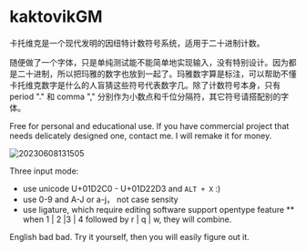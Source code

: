 # kaktovikGM

卡托维克是一个现代发明的因纽特计数符号系统，适用于二十进制计数。

随便做了一个字体，只是单纯测试能不能简单地实现输入，没有特别设计。因为都是二十进制，所以把玛雅的数字也放到一起了。玛雅数字算是标注，可以帮助不懂卡托维克数字是什么的人盲猜这些符号代表数字几。除了计数符号本身，只有 period "." 和  comma "," 分别作为小数点和千位分隔符，其它符号请搭配别的字体。

Free for personal and educational use. 
If you have commercial project that needs delicately designed one, contact me. I will remake it for money.

![20230608131505](https://github.com/WyxXu/kaktovikGM/assets/108942702/abd5a48a-d8ca-4726-b5e9-3b5e8f80ed00)

Three input mode: 

* use unicode U+01D2C0 - U+01D22D3 and `ALT + X` :)
* use 0-9 and A-J or a-j， not case sensity
* use ligature, which require editing software support opentype feature
** when 1 | 2 |3 | 4 followed by r | q | w, they will combine.

English bad bad.  Try it yourself, then you will easily figure out it.
